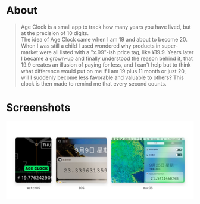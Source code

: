 # About
> Age Clock is a small app to track how many years you have lived, but at the precision of 10 digits.  
The idea of Age Clock came when I am 19 and about to become 20. When I was still a child I used wondered why products in super-market were all listed with a "x.99"-ish price tag, like ¥19.9. Years later I became a grown-up and finally understood the reason behind it, that 19.9 creates an illusion of paying for less, and I can't help but to think what difference would put on me if I am 19 plus 11 month or just 20, will I suddenly become less favorable and valuable to others? This clock is then made to remind me that every second counts.  

# Screenshots
![](screenshots.jpg)
